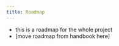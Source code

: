 ```yaml
---
title: Roadmap
---
```


- this is a roadmap for the whole project
- [move roadmap from handbook here]
